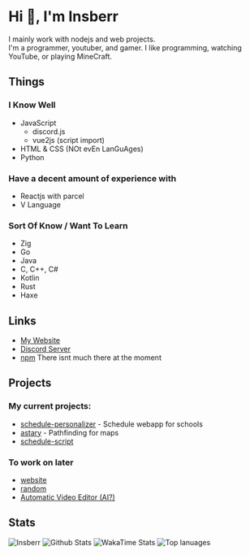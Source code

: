 # Hi 👋, I'm Insberr
I mainly work with nodejs and web projects.  
I'm a programmer, youtuber, and gamer. I like programming, watching YouTube, or playing MineCraft.  

## Things
### I Know Well
- JavaScript
  - discord.js
  - vue2js (script import)
- HTML & CSS (NOt evEn LanGuAges)
- Python

### Have a decent amount of experience with
- Reactjs with parcel
- V Language

### Sort Of Know / Want To Learn
- Zig
- Go
- Java
- C, C++, C#
- Kotlin
- Rust
- Haxe

## Links
- [My Website](https://insberr.com)
- [Discord Server](https://discord.gg/gRMbZyU)
- [npm](https://www.npmjs.com/~insberr) There isnt much there at the moment

## Projects

### My current projects:
- [schedule-personalizer](https://github.com/insberr/schedule-personalizer) - Schedule webapp for schools
- [astary](https://github.com/insberr/astary) - Pathfinding for maps
- [schedule-script](https://github.com/insberr/schedule-script)

### To work on later
- [website](https://insberr.github.io)
- [random](https://github.com/insberr/random)
- [Automatic Video Editor (AI?)](https://github.com/insberr/videoEditorAI)

## Stats
<img src="https://komarev.com/ghpvc/?username=insberr" alt="Insberr" />
<img src="https://github-readme-stats.vercel.app/api?username=insberr&count_private=true&show_icons=true&theme=dark" alt="Github Stats" />
<img src="https://github-readme-stats.vercel.app/api/wakatime?username=insberr&theme=dark" alt="WakaTime Stats" />
<img src="https://github-readme-stats.vercel.app/api/top-langs/?username=insberr&theme=dark&langs_count=10&exclude_repo=insberr.github.io" alt="Top lanuages" />
